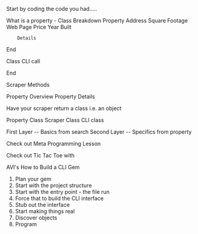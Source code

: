 

Start by coding the code you had..... 

What is a property -
Class Breakdown
    Property
        Address
        Square Footage
        Web Page
        Price
        Year Built

        Details
End

Class CLI
    call

End

Scraper Methods

Property Overview
Property Details

Have your scraper return a class i.e. an object

Property Class
Scraper Class
CLI class 

    
First Layer -- Basics from search
Second Layer -- Specifics from property


Check out Meta Programming Lesson

Check out Tic Tac Toe with

AVI's How to Build a CLI Gem
1. Plan your gem
2. Start with the project structure
3. Start with the entry point - the file run
4. Force that to build the CLI interface
5. Stub out the interface
6. Start making things real
7. Discover objects
8. Program







